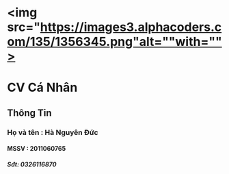 # <img src="https://images3.alphacoders.com/135/1356345.png"alt=""with="">
<h1>CV Cá Nhân </h1>
<h2>Thông Tin </h2>
<h3>Họ và tên : Hà Nguyên Đức</h3>
<h4> MSSV : 2011060765 </h4>
<h5> Sđt: 0326116870 </h5>

